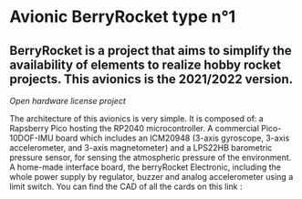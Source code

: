 <h1>Avionic BerryRocket type n°1</h1>
        
<h2>BerryRocket is a project that aims to simplify the availability of elements to realize hobby rocket projects. This avionics is the 2021/2022 version.</h2>

*Open hardware license project*

<p>The architecture of this avionics is very simple. It is composed of: a Rapsberry Pico hosting the RP2040 microcontroller. A commercial Pico-10DOF-IMU board which includes an ICM20948 (3-axis gyroscope, 3-axis accelerometer, and 3-axis magnetometer) and a LPS22HB barometric pressure sensor, for sensing the atmospheric pressure of the environment. A home-made interface board, the berryRocket Electronic, including the whole power supply by regulator, buzzer and analog accelerometer using a limit switch.  
You can find the CAD of all the cards on this link :  </p>
